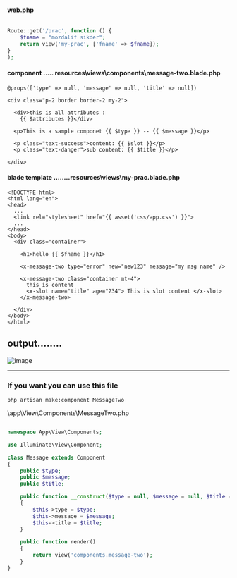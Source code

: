 #### web.php

```php

Route::get('/prac', function () {
    $fname = "mozdalif sikder";
    return view('my-prac', ['fname' => $fname]);
}
);
```

#### component ..... resources\views\components\message-two.blade.php

```blade
@props(['type' => null, 'message' => null, 'title' => null])

<div class="p-2 border border-2 my-2">

  <div>this is all attributes :
    {{ $attributes }}</div>

  <p>This is a sample componet {{ $type }} -- {{ $message }}</p>

  <p class="text-success">content: {{ $slot }}</p>
  <p class="text-danger">sub content: {{ $title }}</p>

</div>

```

#### blade template ........resources\views\my-prac.blade.php

```blade
<!DOCTYPE html>
<html lang="en">
<head>
  ...
  <link rel="stylesheet" href="{{ asset('css/app.css') }}">
  ...
</head>
<body>
  <div class="container">

    <h1>hello {{ $fname }}</h1>

    <x-message-two type="error" new="new123" message="my msg name" />

    <x-message-two class="container mt-4">
      this is content
      <x-slot name="title" age="234"> This is slot content </x-slot>
    </x-message-two>

  </div>
</body>
</html>
```


## output........

![image](https://user-images.githubusercontent.com/12442613/160060178-87c3992b-ca19-476c-b230-23b5e1b25cc8.png)

------------------------


### If you want you can use this file 

```
php artisan make:component MessageTwo
```

\app\View\Components\MessageTwo.php
```php

namespace App\View\Components;

use Illuminate\View\Component;

class Message extends Component
{
    public $type;
    public $message;
    public $title;

    public function __construct($type = null, $message = null, $title = null)
    {
        $this->type = $type;
        $this->message = $message;
        $this->title = $title;
    }

    public function render()
    {
        return view('components.message-two');
    }
}
```



